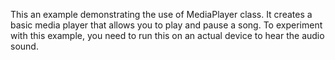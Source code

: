 This an example demonstrating the use of MediaPlayer class. It creates a basic media player that allows you to play and pause a song.
To experiment with this example, you need to run this on an actual device to hear the audio sound.
